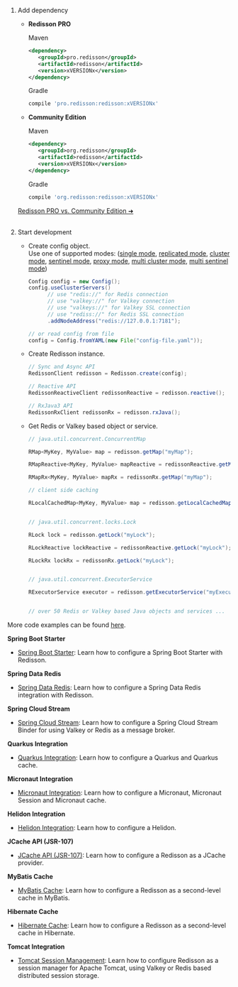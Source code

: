 1. Add dependency

    <div class="grid cards" markdown>

    -   **Redisson PRO**

        Maven

        ```xml
        <dependency>
           <groupId>pro.redisson</groupId>
           <artifactId>redisson</artifactId>
           <version>xVERSIONx</version>
        </dependency>  
        ```

        Gradle

        ```groovy
        compile 'pro.redisson:redisson:xVERSIONx'
        ```

    -   **Community Edition**

        Maven

        ```xml
        <dependency>
           <groupId>org.redisson</groupId>
           <artifactId>redisson</artifactId>
           <version>xVERSIONx</version>
        </dependency>  
        ```

        Gradle

        ```groovy
        compile 'org.redisson:redisson:xVERSIONx'
        ```

    </div>

    [Redisson PRO vs. Community Edition ➜](https://redisson.pro/feature-comparison.html)
    <br>
    <br>    

2. Start development

    * Create config object.  
    Use one of supported modes: ([single mode](configuration.md/#single-mode),
    [replicated mode](configuration.md/#replicated-mode),
    [cluster mode](configuration.md/#cluster-mode),
    [sentinel mode](configuration.md/#sentinel-mode),
    [proxy mode](configuration.md/#proxy-mode),
    [multi cluster mode](configuration.md/#multi-cluster-mode), 
    [multi sentinel mode](configuration.md/#multi-sentinel-mode))
       ```java
       Config config = new Config();
       config.useClusterServers()
             // use "redis://" for Redis connection
             // use "valkey://" for Valkey connection
             // use "valkeys://" for Valkey SSL connection
             // use "rediss://" for Redis SSL connection
             .addNodeAddress("redis://127.0.0.1:7181");

       // or read config from file
       config = Config.fromYAML(new File("config-file.yaml")); 
       ```

    * Create Redisson instance.
       ```java
       // Sync and Async API
       RedissonClient redisson = Redisson.create(config);
       
       // Reactive API
       RedissonReactiveClient redissonReactive = redisson.reactive();
       
       // RxJava3 API
       RedissonRxClient redissonRx = redisson.rxJava();
       ```

    * Get Redis or Valkey based object or service.
       ```java
       // java.util.concurrent.ConcurrentMap
       
       RMap<MyKey, MyValue> map = redisson.getMap("myMap");
       
       RMapReactive<MyKey, MyValue> mapReactive = redissonReactive.getMap("myMap");
       
       RMapRx<MyKey, MyValue> mapRx = redissonRx.getMap("myMap");
       
       // client side caching
       
       RLocalCachedMap<MyKey, MyValue> map = redisson.getLocalCachedMap(LocalCachedMapOptions.<MyKey, MyValue>name("myMap"));


       // java.util.concurrent.locks.Lock
    
       RLock lock = redisson.getLock("myLock");
    
       RLockReactive lockReactive = redissonReactive.getLock("myLock");
    
       RLockRx lockRx = redissonRx.getLock("myLock");


       // java.util.concurrent.ExecutorService
    
       RExecutorService executor = redisson.getExecutorService("myExecutorService");


       // over 50 Redis or Valkey based Java objects and services ...
       ```

More code examples can be found [here](https://github.com/redisson/redisson-examples).

**Spring Boot Starter**

- [Spring Boot Starter](/integration-with-spring/#spring-boot-starter): Learn how to configure a Spring Boot Starter with Redisson.

**Spring Data Redis**

- [Spring Data Redis](/integration-with-spring/#spring-data-redis): Learn how to configure a Spring Data Redis integration with Redisson.

**Spring Cloud Stream**

- [Spring Cloud Stream](/integration-with-spring/#spring-cloud-stream): Learn how to configure a Spring Cloud Stream Binder for using Valkey or Redis as a message broker.

**Quarkus Integration**

- [Quarkus Integration](/microservices-integration/#quarkus): Learn how to configure a Quarkus and Quarkus cache.

**Micronaut Integration**

- [Micronaut Integration](/microservices-integration/#micronaut): Learn how to configure a Micronaut, Micronaut Session and Micronaut cache.

**Helidon Integration**

- [Helidon Integration](/microservices-integration/#helidon): Learn how to configure a Helidon.

**JCache API (JSR-107)**

- [JCache API (JSR-107)](/cache-api-implementations/#jcache-api-jsr-107): Learn how to configure a Redisson as a JCache provider.

**MyBatis Cache**

- [MyBatis Cache](/cache-api-implementations/#mybatis-cache): Learn how to configure a Redisson as a second-level cache in MyBatis.

**Hibernate Cache**

- [Hibernate Cache](/cache-api-implementations/#hibernate-cache): Learn how to configure a Redisson as a second-level cache in Hibernate.

**Tomcat Integration**

- [Tomcat Session Management](/web-session-management/#tomcat-session): Learn how to configure Redisson as a session manager for Apache Tomcat, using Valkey or Redis based distributed session storage.
